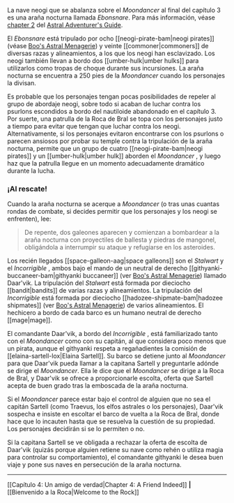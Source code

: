 La nave neogi que se abalanza sobre el  _Moondancer_ al final del capítulo 3 es una araña nocturna llamada  _Ebonsnare_. Para más información, véase [chapter 2](https://5etools-mirror-1.github.io/vehicles.html#nightspider_aag) del [Astral Adventurer's Guide](https://5etools-mirror-1.github.io/book.html#AAG).  

El  _Ebonsnare_ está tripulado por ocho [[neogi-pirate-bam|neogi pirates]] (véase [Boo's Astral Menagerie](https://5etools-mirror-1.github.io/book.html#BAM)) y veinte [[commoner|commoners]] de diversas razas y alineamientos, a los que los neogi han esclavizado. Los neogi también llevan a bordo dos [[umber-hulk|umber hulks]] para utilizarlos como tropas de choque durante sus incursiones. La araña nocturna se encuentra a 250 pies de la  _Moondancer_ cuando los personajes la divisan.

Es probable que los personajes tengan pocas posibilidades de repeler al grupo de abordaje neogi, sobre todo si acaban de luchar contra los psurlons escondidos a bordo del nautiloide abandonado en el capítulo 3. Por suerte, una patrulla de la Roca de Bral se topa con los personajes justo a tiempo para evitar que tengan que luchar contra los neogi. Alternativamente, si los personajes evitaron encontrarse con los psurlons o parecen ansiosos por probar su temple contra la tripulación de la araña nocturna, permite que un grupo de cuatro [[neogi-pirate-bam|neogi pirates]] y un [[umber-hulk|umber hulk]] aborden el  _Moondancer_ , y luego haz que la patrulla llegue en un momento adecuadamente dramático durante la lucha.

### ¡Al rescate!

Cuando la araña nocturna se acerque a  _Moondancer_ (o tras unas cuantas rondas de combate, si decides permitir que los personajes y los neogi se enfrenten), lee:

> De repente, dos galeones aparecen y comienzan a bombardear a la araña nocturna con proyectiles de ballesta y piedras de mangonel, obligándola a interrumpir su ataque y refugiarse en los asteroides.

Los recién llegados [[space-galleon-aag|space galleons]] son el  _Stalwart_ y el  _Incorrigible_ , ambos bajo el mando de un neutral de derecho [[githyanki-buccaneer-bam|githyanki buccaneer]] (ver [Boo's Astral Menagerie](https://5etools-mirror-1.github.io/book.html#BAM)) llamado Daar'vik. La tripulación del  _Stalwart_ está formada por dieciocho [[bandit|bandits]] de varias razas y alineamientos. La tripulación del  _Incorrigible_ está formada por dieciocho [[hadozee-shipmate-bam|hadozee shipmates]] (ver [Boo's Astral Menagerie](https://5etools-mirror-1.github.io/book.html#BAM)) de varios alineamientos. El hechicero a bordo de cada barco es un humano neutral de derecho [[mage|mage]].

El comandante Daar'vik, a bordo del  _Incorrigible_ , está familiarizado tanto con el  _Moondancer_ como con su capitán, al que considera poco menos que un pirata, aunque el githyanki respeta a regañadientes la comisión de [[elaina-sartell-lox|Elaina Sartell]]. Su barco se detiene junto al  _Moondancer_ para que Daar'vik pueda llamar a la capitana Sartell y preguntarle adónde se dirige el  _Moondancer_. Ella le dice que el  _Moondancer_ se dirige a la Roca de Bral, y Daar'vik se ofrece a proporcionarle escolta, oferta que Sartell acepta de buen grado tras la emboscada de la araña nocturna.

Si el  _Moondancer_ parece estar bajo el control de alguien que no sea el capitán Sartell (como Traevus, los elfos astrales o los personajes), Daar'vik sospecha e insiste en escoltar el barco de vuelta a la Roca de Bral, donde hace que lo incauten hasta que se resuelva la cuestión de su propiedad. Los personajes decidirán si se lo permiten o no.

Si la capitana Sartell se ve obligada a rechazar la oferta de escolta de Daar'vik (quizás porque alguien retiene su nave como rehén o utiliza magia para controlar su comportamiento), el comandante githyanki le desea buen viaje y pone sus naves en persecución de la araña nocturna.

* * *

[[Capítulo 4: Un amigo de verdad|Chapter 4: A Friend Indeed]] **|** [[Bienvenido a la Roca|Welcome to the Rock]]

